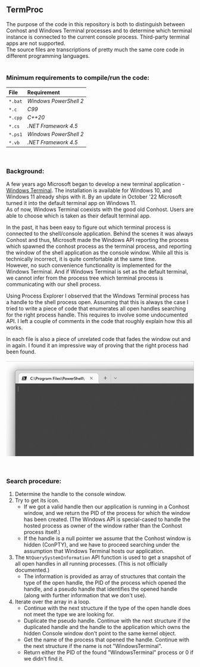 ## **TermProc**  

The purpose of the code in this repository is both to distinguish between Conhost and Windows Terminal processes and to determine which terminal instance is connected to the current console process. Third-party terminal apps are not supported.  
The source files are transcriptions of pretty much the same core code in different programming languages.  
<br>
### **Minimum requirements to compile/run the code:**  

| **File** | **Requirement** |
| :--- | :--- |
| `*.bat` | *Windows PowerShell 2* |
| `*.c` | *C99* |
| `*.cpp` | *C++20* |
| `*.cs` | *.NET Framework 4.5* |
| `*.ps1` | *Windows PowerShell 2* |
| `*.vb` | *.NET Framework 4.5* |

<br>

### **Background:**  
A few years ago Microsoft began to develop a new terminal application - [Windows Terminal](https://github.com/microsoft/terminal). The installation is available for Windows 10, and Windows 11 already ships with it. By an update in October '22 Microsoft turned it into the default terminal app on Windows 11.  
As of now, Windows Terminal coexists with the good old Conhost. Users are able to choose which is taken as their default terminal app.  

In the past, it has been easy to figure out which terminal process is connected to the shell/console application. Behind the scenes it was always Conhost and thus, Microsoft made the Windows API reporting the process which spawned the conhost process as the terminal process, and reporting the window of the shell application as the console window. While all this is technically incorrect, it is quite comfortable at the same time.  
However, no such convenience functionality is implemented for the Windows Terminal. And if Windows Terminal is set as the default terminal, we cannot infer from the process tree which terminal process is communicating with our shell process.  

Using Process Explorer I observed that the Windows Terminal process has a handle to the shell process open. Assuming that this is always the case I tried to write a piece of code that enumerates all open handles searching for the right process handle. This requires to involve some undocumented API. I left a couple of comments in the code that roughly explain how this all works.  

In each file is also a piece of unrelated code that fades the window out and in again. I found it an impressive way of proving that the right process had been found.  
<br>
![example output](./termproc.gif)

<br>

### **Search procedure:**  
1. Determine the handle to the console window.  
2. Try to get its icon.  
   - If we got a valid handle then our application is running in a Conhost window, and we return the PID of the process for which the window has been created. (The Windows API is special-cased to handle the hosted process as owner of the window rather than the Conhost process itself.)  
   - If the handle is a null pointer we assume that the Conhost window is hidden (ConPTY), and we have to proceed searching under the assumption that Windows Terminal hosts our application.  
3. The `NtQuerySystemInformation` API function is used to get a snapshot of all open handles in all running processes. (This is not officially documented.)  
   - The information is provided as array of structures that contain the type of the open handle, the PID of the process which opened the handle, and a pseudo handle that identifies the opened handle (along with further information that we don't use).  
4. Iterate over the array in a loop.  
   - Continue with the next structure if the type of the open handle does not meet the type we are looking for.  
   - Duplicate the pseudo handle. Continue with the next structure if the duplicated handle and the handle to the application which owns the hidden Console window don't point to the same kernel object.  
   - Get the name of the process that opened the handle. Continue with the next structure if the name is not "WindowsTerminal".  
   - Return either the PID of the found "WindowsTerminal" process or 0 if we didn't find it.  

